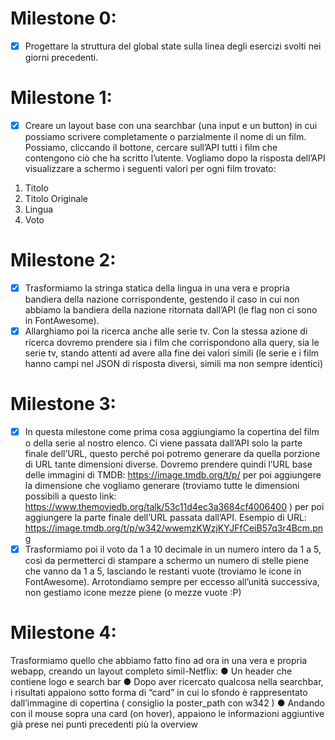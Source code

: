  # Milestone 0: 
 - [x] Progettare la struttura del global state sulla linea degli esercizi svolti nei giorni 
 precedenti. 
 # Milestone 1: 
 - [x] Creare un layout base con una searchbar (una input e un button) in cui possiamo 
 scrivere completamente o parzialmente il nome di un film. Possiamo, cliccando il 
 bottone, cercare sull’API tutti i film che contengono ciò che ha scritto l’utente. 
 Vogliamo dopo la risposta dell’API visualizzare a schermo i seguenti valori per ogni 
 film trovato: 
 1.   Titolo 
 2.   Titolo Originale 
 3.   Lingua 
 4.   Voto 
 # Milestone 2: 
 - [x] Trasformiamo la stringa statica della lingua in una vera e propria bandiera della 
 nazione corrispondente, gestendo il caso in cui non abbiamo la bandiera della 
 nazione ritornata dall’API (le flag non ci sono in FontAwesome). 
 - [x] Allarghiamo poi la ricerca anche alle serie tv. Con la stessa azione di ricerca 
 dovremo prendere sia i film che corrispondono alla query, sia le serie tv, stando 
 attenti ad avere alla fine dei valori simili (le serie e i film hanno campi nel JSON di 
 risposta diversi, simili ma non sempre identici) 
 
 # Milestone 3: 
 - [x] In questa milestone come prima cosa aggiungiamo la copertina del film o della serie 
 al nostro elenco. Ci viene passata dall’API solo la parte finale dell’URL, questo 
 perché poi potremo generare da quella porzione di URL tante dimensioni diverse. 
 Dovremo prendere quindi l’URL base delle immagini di TMDB: 
 https://image.tmdb.org/t/p/  per poi aggiungere la  dimensione che vogliamo generare 
 (troviamo tutte le dimensioni possibili a questo link: 
 https://www.themoviedb.org/talk/53c11d4ec3a3684cf4006400  )  per poi aggiungere la 
 parte finale dell’URL passata dall’API. 
 Esempio di URL: 
 https://image.tmdb.org/t/p/w342/wwemzKWzjKYJFfCeiB57q3r4Bcm.png 
 - [x] Trasformiamo poi il voto da 1 a 10 decimale in un numero intero da 1 a 5, così da 
 permetterci di stampare a schermo un numero di stelle piene che vanno da 1 a 5, 
 lasciando le restanti vuote (troviamo le icone in FontAwesome). 
 Arrotondiamo sempre per eccesso all’unità successiva, non gestiamo icone mezze 
 piene (o mezze vuote :P) 
 # Milestone 4: 
 Trasformiamo quello che abbiamo fatto fino ad ora in una vera e propria webapp, 
 creando un layout completo simil-Netflix: 
 ●   Un header che contiene logo e search bar 
 ●   Dopo aver ricercato qualcosa nella searchbar, i risultati appaiono sotto forma 
 di “card” in cui lo sfondo è rappresentato dall’immagine di copertina (  consiglio 
 la poster_path con w342  ) 
 ●   Andando con il mouse sopra una card (on hover), appaiono le informazioni 
 aggiuntive già prese nei punti precedenti più la overview 
